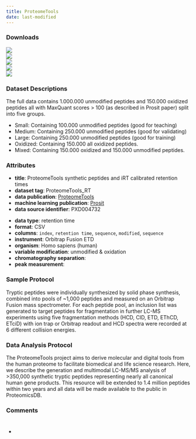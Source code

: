 ```yaml
---
title: ProteomeTools
date: last-modified
---
```


### Downloads
[![](https://img.shields.io/badge/download-small%20dataset-205380?style=flat-square)](https://github.com/ProteomicsML/ProteomicsML/raw/main/datasets/retentiontime/ProteomeTools/Small.csv.gz)<br>
[![](https://img.shields.io/badge/download-medium%20dataset-205380?style=flat-square)](https://github.com/ProteomicsML/ProteomicsML/raw/main/datasets/retentiontime/ProteomeTools/Medium.csv.gz)<br>
[![](https://img.shields.io/badge/download-large%20dataset-205380?style=flat-square)](hhttps://github.com/ProteomicsML/ProteomicsML/raw/main/datasets/retentiontime/ProteomeTools/Large.csv.gz)<br>
[![](https://img.shields.io/badge/download-mixed%20dataset-205380?style=flat-square)](https://github.com/ProteomicsML/ProteomicsML/raw/main/datasets/retentiontime/ProteomeTools/Mixed.csv.gz)<br>
[![](https://img.shields.io/badge/download-oxidation%20dataset-205380?style=flat-square)](https://github.com/ProteomicsML/ProteomicsML/raw/main/datasets/retentiontime/ProteomeTools/Oxidation.csv.gz)<br>

### Dataset Descriptions
The full data contains 1.000.000 unmodified peptides and 150.000 oxidized peptides all with MaxQuant scores > 100 (as described in Prosit paper) split into five groups. <br>
- Small: Containing 100.000 unmodified peptides (good for teaching) <br>
- Medium: Containing 250.000 unmodified peptides (good for validating) <br>
- Large: Containing 250.000 unmodified peptides (good for training) <br>
- Oxidized: Containing 150.000 all oxidized peptides. <br>
- Mixed: Containing 150.000 oxidized and 150.000 unmodified peptides. <br>


### Attributes
* **title**: ProteomeTools synthetic peptides and iRT calibrated retention times
* **dataset tag**: ProteomeTools_RT
* **data publication**: [ProteomeTools](https://doi.org/10.1038/nmeth.4153)
* **machine learning publication**: [Prosit](https://doi.org/10.1038/nmeth.4153)
* **data source identifier**: PXD004732
- **data type**: retention time
- **format**: CSV
- **columns**: `index`, `retention time`, `sequence`, `modified`, `sequence`
- **instrument**: Orbitrap Fusion ETD
- **organism**: Homo sapiens (human)
- **variable modification**: unmodified & oxidation
- **chromatography separation**: <unknown>
- **peak measurement**: <unknown>


### Sample Protocol
Tryptic peptides were individually synthesized by solid
phase synthesis, combined into pools of ~1,000 peptides and measured on an Orbitrap
Fusion mass spectrometer. For each peptide pool, an inclusion list was generated to
target peptides for fragmentation in further LC-MS experiments using five
fragmentation methods (HCD, CID, ETD, EThCD, ETciD) with ion trap or Orbitrap
readout and HCD spectra were recorded at 6 different collision energies.

### Data Analysis Protocol
The ProteomeTools project aims to derive molecular and digital
tools from the human proteome to facilitate biomedical and life science research.
Here, we describe the generation and multimodal LC-MS/MS analysis of >350,000
synthetic tryptic peptides representing nearly all canonical human gene products. This
resource will be extended to 1.4 million peptides within two years and all data will be
made available to the public in ProteomicsDB.

### Comments
- #

